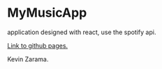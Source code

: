 # MyMusicApp

application designed with react, use the spotify api.

[Link to github pages.](https://kzarama.github.io/MyMusicApp/login)

Kevin Zarama.
